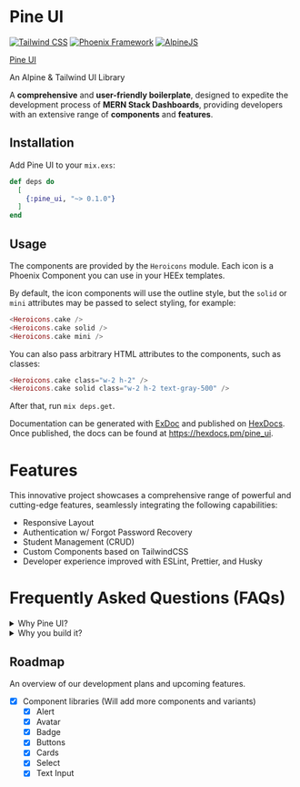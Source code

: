 # Pine UI

[![Tailwind CSS](https://img.shields.io/badge/Tailwind_CSS-38B2AC?style=for-the-badge&logo=tailwind-css&logoColor=white)]()
[![Phoenix Framework](https://img.shields.io/badge/Phoenix%20Framework-38B2AC?style=for-the-badge&logo=elixir&logoColor=white)]()
[![AlpineJS](https://img.shields.io/badge/AlpineJS-38B2AC?style=for-the-badge&logo=alpinejs&logoColor=white)]()

[Pine UI](https://devdojo.com/pines)

An Alpine & Tailwind UI Library

A **comprehensive** and **user-friendly boilerplate**, designed to expedite the development process of **MERN Stack Dashboards**, providing developers with an extensive range of **components** and **features**.

## Installation

Add Pine UI to your `mix.exs`:

```elixir
def deps do
  [
    {:pine_ui, "~> 0.1.0"}
  ]
end
```

## Usage

The components are provided by the `Heroicons` module. Each icon is a Phoenix Component you can use in your HEEx templates.

By default, the icon components will use the outline style, but the `solid` or
`mini` attributes may be passed to select styling, for example:

```eex
<Heroicons.cake />
<Heroicons.cake solid />
<Heroicons.cake mini />
```

You can also pass arbitrary HTML attributes to the components, such as classes:

 ```eex
<Heroicons.cake class="w-2 h-2" />
<Heroicons.cake solid class="w-2 h-2 text-gray-500" />
```

After that, run `mix deps.get`.

Documentation can be generated with [ExDoc](https://github.com/elixir-lang/ex_doc)
and published on [HexDocs](https://hexdocs.pm). Once published, the docs can
be found at <https://hexdocs.pm/pine_ui>.

# Features
This innovative project showcases a comprehensive range of powerful and cutting-edge features, seamlessly integrating the following capabilities:

 - Responsive Layout
 - Authentication w/ Forgot Password Recovery
 - Student Management (CRUD)
 - Custom Components based on TailwindCSS
 - Developer experience improved with ESLint, Prettier, and Husky

# Frequently Asked Questions (FAQs)
<details>
  <summary>Why Pine UI?</summary>
  
 It leverages the strength of Vite and Express.js, along with TypeScript, to build an impressive MERN Stack project. It encompasses essential features such as seamless authentication, forgot password retrieval, and CRUD functionality. The project also enhances the developer experience by incorporating ESLint, Prettier, and Husky, ensuring code quality and consistency. Additionally, it boasts customized components based on Tailwind CSS and a responsive layout for a visually appealing and user-friendly interface.
</details>

<details>
  <summary>Why you build it?</summary>
   
   I created this project not only for personal use but also to benefit co-developers by significantly speeding up the development process. By utilizing the power of Vite and Express.js, along with TypeScript, ESLint, Prettier, and Husky, the project aims to enhance collaboration and streamline development, ultimately saving time and effort for everyone involved.
</details>

## Roadmap
An overview of our development plans and upcoming features.

 - [X] Component libraries (Will add more components and variants)
   - [X] Alert
   - [X] Avatar
   - [X] Badge
   - [X] Buttons
   - [X] Cards
   - [X] Select
   - [X] Text Input   